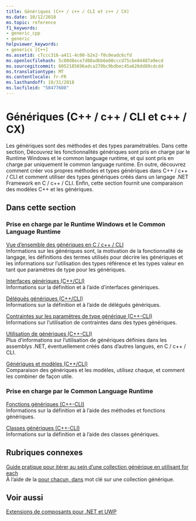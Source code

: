 ```yaml
---
title: Génériques (C++ / c++ / CLI et c++ / CX)
ms.date: 10/12/2018
ms.topic: reference
f1_keywords:
- generic_cpp
- generic
helpviewer_keywords:
- generics [C++]
ms.assetid: c7ccc316-a411-4c00-b2e2-f0c0eadc6cfd
ms.openlocfilehash: 5c00d8ece7d08adbb6e60cccd75cbe84487a9ecd
ms.sourcegitcommit: 6052185696adca270bc9bdbec45a626dd89cdcdd
ms.translationtype: MT
ms.contentlocale: fr-FR
ms.lasthandoff: 10/31/2018
ms.locfileid: "50477608"
---
```

# <a name="generics--ccli-and-ccx"></a>Génériques (C++ / c++ / CLI et c++ / CX)

Les génériques sont des méthodes et des types paramétrables. Dans cette section, Découvrez les fonctionnalités génériques sont pris en charge par le Runtime Windows et le common language runtime, et qui sont pris en charge par uniquement le common language runtime. En outre, découvrez comment créer vos propres méthodes et types génériques dans C++ / c++ / CLI et comment utiliser des types génériques créés dans un langage .NET Framework en C / c++ / CLI. Enfin, cette section fournit une comparaison des modèles C++ et les génériques.

## <a name="in-this-section"></a>Dans cette section

### <a name="supported-by-the-windows-runtime-and-the-common-language-runtime"></a>Prise en charge par le Runtime Windows et le Common Language Runtime

[Vue d’ensemble des génériques en C / c++ / CLI](../windows/overview-of-generics-in-visual-cpp.md)<br/>
Informations sur les génériques sont, la motivation de la fonctionnalité de langage, les définitions des termes utilisés pour décrire les génériques et les informations sur l’utilisation des types référence et les types valeur en tant que paramètres de type pour les génériques.

[Interfaces génériques (C++/CLI)](../windows/generic-interfaces-visual-cpp.md)<br/>
Informations sur la définition et à l’aide d’interfaces génériques.

[Délégués génériques (C++/CLI)](../windows/generic-delegates-visual-cpp.md)<br/>
Informations sur la définition et à l’aide de délégués génériques.

[Contraintes sur les paramètres de type générique (C++-CLI)](../windows/constraints-on-generic-type-parameters-cpp-cli.md)<br/>
Informations sur l’utilisation de contraintes dans des types génériques.

[Utilisation de génériques (C++-CLI)](../windows/consuming-generics-cpp-cli.md)<br/>
Plus d’informations sur l’utilisation de génériques définies dans les assemblys .NET, éventuellement créés dans d’autres langues, en C / c++ / CLI.

[Génériques et modèles (C++/CLI)](../windows/generics-and-templates-visual-cpp.md)<br/>
Comparaison des génériques et les modèles, utilisez chaque, et comment les combiner de façon utile.

### <a name="supported-by-the-common-language-runtime"></a>Prise en charge par le Common Language Runtime

[Fonctions génériques (C++-CLI)](../windows/generic-functions-cpp-cli.md)<br/>
Informations sur la définition et à l’aide des méthodes et fonctions génériques.

[Classes génériques (C++-CLI)](../windows/generic-classes-cpp-cli.md)<br/>
Informations sur la définition et à l’aide des classes génériques.

## <a name="related-sections"></a>Rubriques connexes

[Guide pratique pour itérer au sein d’une collection générique en utilisant for each](../dotnet/how-to-iterate-over-a-generic-collection-with-for-each.md)<br/>
À l’aide de la [pour chacun, dans](../dotnet/for-each-in.md) mot clé sur une collection générique.

## <a name="see-also"></a>Voir aussi

[Extensions de composants pour .NET et UWP](../windows/component-extensions-for-runtime-platforms.md)